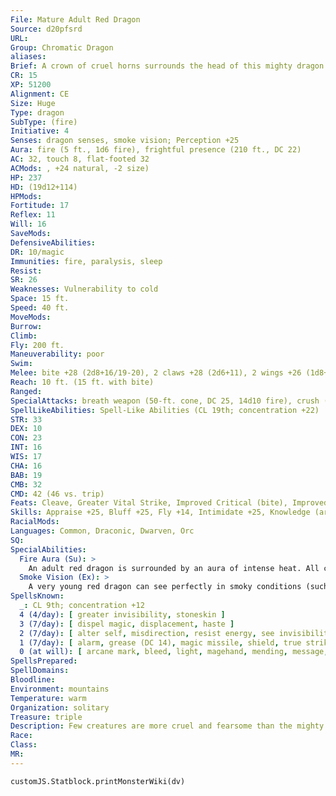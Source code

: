 ```yaml
---
File: Mature Adult Red Dragon
Source: d20pfsrd
URL: 
Group: Chromatic Dragon
aliases: 
Brief: A crown of cruel horns surrounds the head of this mighty dragon. Thick scales the color of molten rock cover its long body.
CR: 15
XP: 51200
Alignment: CE
Size: Huge
Type: dragon
SubType: (fire)
Initiative: 4
Senses: dragon senses, smoke vision; Perception +25
Aura: fire (5 ft., 1d6 fire), frightful presence (210 ft., DC 22)
AC: 32, touch 8, flat-footed 32
ACMods: , +24 natural, -2 size)
HP: 237
HD: (19d12+114)
HPMods: 
Fortitude: 17
Reflex: 11
Will: 16
SaveMods: 
DefensiveAbilities: 
DR: 10/magic
Immunities: fire, paralysis, sleep
Resist: 
SR: 26
Weaknesses: Vulnerability to cold
Space: 15 ft.
Speed: 40 ft.
MoveMods: 
Burrow: 
Climb: 
Fly: 200 ft.
Maneuverability: poor
Swim: 
Melee: bite +28 (2d8+16/19-20), 2 claws +28 (2d6+11), 2 wings +26 (1d8+5), tail slap +26 (2d6+16)
Reach: 10 ft. (15 ft. with bite)
Ranged: 
SpecialAttacks: breath weapon (50-ft. cone, DC 25, 14d10 fire), crush (Small creatures, DC 25, 2d8+16)
SpellLikeAbilities: Spell-Like Abilities (CL 19th; concentration +22)  At will-detect magic, pyrotechnics (DC 15), suggestion (DC 16)
STR: 33
DEX: 10
CON: 23
INT: 16
WIS: 17
CHA: 16
BAB: 19
CMB: 32
CMD: 42 (46 vs. trip)
Feats: Cleave, Greater Vital Strike, Improved Critical (bite), Improved Initiative, Improved Iron Will, Improved Vital Strike, Iron Will, Multiattack, Power Attack, Vital Strike
Skills: Appraise +25, Bluff +25, Fly +14, Intimidate +25, Knowledge (arcana) +25, Perception +25, Sense Motive +25, Spellcraft +25, Stealth +14
RacialMods: 
Languages: Common, Draconic, Dwarven, Orc
SQ: 
SpecialAbilities:
  Fire Aura (Su): >
    An adult red dragon is surrounded by an aura of intense heat. All creatures within 5 feet take 1d6 points of fire damage at the beginning of the dragon's turn. An old dragon's aura extends to 10 feet. An ancient dragon's damage increases to 2d6.
  Smoke Vision (Ex): >
    A very young red dragon can see perfectly in smoky conditions (such as those created by pyrotechnics).
SpellsKnown:
  _: CL 9th; concentration +12
  4 (4/day): [ greater invisibility, stoneskin ]
  3 (7/day): [ dispel magic, displacement, haste ]
  2 (7/day): [ alter self, misdirection, resist energy, see invisibility ]
  1 (7/day): [ alarm, grease (DC 14), magic missile, shield, true strike ]
  0 (at will): [ arcane mark, bleed, light, magehand, mending, message, prestidigitation, read magic ]
SpellsPrepared: 
SpellDomains: 
Bloodline: 
Environment: mountains
Temperature: warm
Organization: solitary
Treasure: triple
Description: Few creatures are more cruel and fearsome than the mighty red dragon. King of the chromatics, this terrible beast brings ruin and death to the lands that fall under its shadow.
Race: 
Class: 
MR: 
---
```

```dataviewjs
customJS.Statblock.printMonsterWiki(dv)
```
